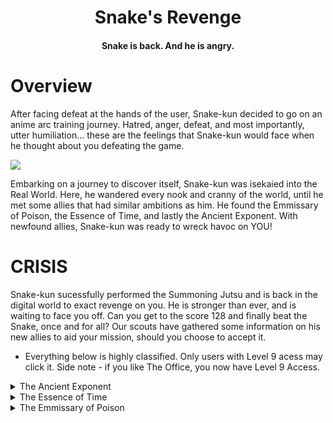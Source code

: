<H1 align="center">
    Snake's Revenge
</H1>
<H4 align="center">
    Snake is back. And he is angry.
</H4>

# Overview
After facing defeat at the hands of the user, Snake-kun decided to go on an anime arc training journey. Hatred, anger, defeat, and most importantly, utter humiliation... these are the feelings that Snake-kun would face when he thought about you defeating the game. 

![](snek_cry.png)

Embarking on a journey to discover itself, Snake-kun was isekaied into the Real World. Here, he wandered every nook and cranny of the world, until he met some allies that had similar ambitions as him. He found the Emmissary of Poison, the Essence of Time, and lastly the Ancient Exponent. With newfound allies, Snake-kun was ready to wreck havoc on YOU!

# CRISIS

Snake-kun sucessfully performed the Summoning Jutsu and is back in the digital world to exact revenge on you. He is stronger than ever, and is waiting to face you off. Can you get to the score 128 and finally beat the Snake, once and for all? Our scouts have gathered some information on his new allies to aid your mission, should you choose to accept it. 

* Everything below is highly classified. Only users with Level 9 acess may click it. Side note - if you like The Office, you now have Level 9 Access.

<details> 
  <summary> The Ancient Exponent </summary>
    The Ancient Exponent is a long-forgotten calamity. Eons ago, its exponential prowess was feared throughout nations but the dragon slayer knight Euler slayed him, and it went into an eternal slumber. However, now it is back and has formed an alliance with Snake-kun. 
    
    • Effect - Every time the Snake consumes the Ancient Exponent, its length double
    
</details>

<details> 
  <summary> The Essence of Time </summary>
    <image/>
    ![image](https://user-images.githubusercontent.com/68968629/143841299-8b0128cf-2b9c-4904-90ec-1e4e1707a901.png)
    <image>
    The Essence of Time is the sister to the Permissibility of Space. Together, the sisters Space-Time weave the Universe you and I live in. Our scouts have investigated the following: 
    
    • Effect - Every time the Snake consumes the Essence of Time, it goes beserk and gains 400% move speed. 
    
</details>

<details> 
  <summary> The Emmissary of Poison </summary>
    The Emissary of Po ţ̷̛̊́̑́͂͌̋̀̎̈̓̓̚͘h̷̨̡̫̰̬̝͓͎̯̗̮̱́̈́̾̾͗̊̑͠ẹ̸̡̢̽̉̂̊͋̇͂̀̓̌̆̑͛͘ ̸̧̥͈̼̟̞̣̳̯̘͉̙̯̰͔̽̀̒̎̆̄̏̽̕͝e̸̡̥̦̙̭̗̱͈͆̾̈́͠ͅs̵̡̹̦̫̜̭̳͍̈̎̃̈́͋̇͆̓͝ṣ̵̨̢̡̡̗̯̦͙̣̜̜͖͌̽̈̏̽͆̃̄͌̃̕̚e̴̦̝͇̅̎͠n̵̨̨̘͔̗͖̫̖̟̦̄̎̊͐̈̀ͅͅc̴̛̫̘̈́̓́́͂̾͆͊͌͐̈́̂͝é̴̡̤͝ ̸̢̨̧͍͚̟̬̫̘̻̾͂̓͌̇̆̅͑̐̿̄̚͠͝ͅͅo̶̯͈͚̜͆͒̎̎͘͠f̶̢̡̡̧̗̤̬̣͙̪̞̼͕̓̑̂̓̓̕ ̷̧̧̣̩̯͔͓̯͖̼̥̜̣̿̈̚͜ͅṔ̶̳̤̭̱̣͔̦͋̿̑̑̓̀̊́͐͘̚ͅỜ̷͓͉̲͖̇̍͊̎̋̋͑͌̔͋͘ ̷̢̧̦̲̞͕͚͔̾̈́̉͋͋͗͐̍͋̚͘͜͜͜͜͝͠ͅ ̴̭͛͛̍̅̓̂̈́͝͝ ̸̻͍̤͍̬̬̜̤̼̰̰͙̦̳̃́͊̚͘H̷̖͔̜͙̹̯̦̰̟͆E̴̼̰̾͊̽̈́́͒͠L̷̡͈̬̈́̓̎̔̎̔̐̐̂̚͝P̷͇̠͙̭̠͑̎̂̑̉̇́̀͜͜ ̵̨̥̣̣̯̦̭̮̗͎̥̈͑ͅ ̴̢̧͔͓͚̩͖̘̼̩̼̂̒̑̆̈̆̀̿̚̕͠͠ ̴̝̥̗̙̈͐͒ ̵̡̻̦͖͔̖͚͖̗̲͚͇͇̂͊͛ ̶̡̪͍̼͎̺̳̺̩̩̝̭̗̗̑̓͒̍́̓͘͝Į̵̢͈̺̹͍̩̳͎̖͈̱̈́͐̍Ť̵͇̜̱̖̪̦͂̂ ̷̢̧̡̗̭̙̰̣͉̠̉̅́͌̈̕͜ͅḦ̷̝́Ü̴̟̖͚͕̳̹̰̹̲͉̪͉͋̚͜͜͝ͅR̶̨̧̡̲̫̼̠̪̖̐̃̅̒̽͛̋̽͋̉̎͘Ṫ̸͙̭̝̪̞̱͎̞͙̦͓͔̮͕͉̈́̈́̆̋̈́̓̐S̵̺̯̜̟̲͆̏̇́͐̃͒͑̇̀̃͝ ̷͍̥͎̺͉̀̄̄̒̄̄̂̃̍̍̐͠͝ͅͅH̶͚̲̲̟̐̃͂͗̓́̉͜E̴̡̯̙̱͖͇͒̄͒̂̆͌͝Ĺ̶͓̟͖͉͈̱̹̰̘̯̈́͆̌̅̀̍̿P̶̨̧̦͕͓̝͕̝̤͍̭̩͊̊̽̐͛̅́̓͊͝P̷̝̀̿̃̀͑̐̅̕P̷͓̼̹̍̀́̉͝
̴̢̧̛͚̲̯̹̑̾͑̄̓͋̈́̕͘͠͠
    
    • Effect - ??? No scouts survived the investigation. Only a piece of stone was left that had DEATH engraved with human nails
    
</details>

